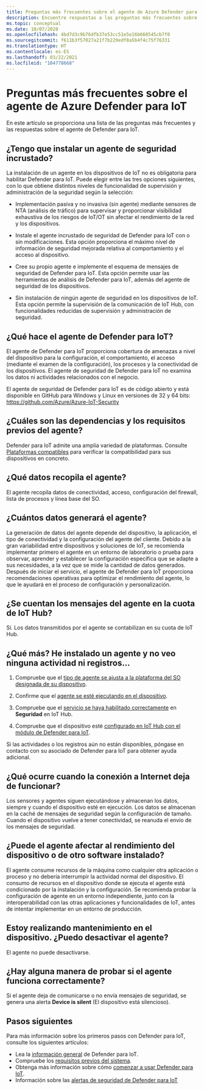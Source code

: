 ```yaml
---
title: Preguntas más frecuentes sobre el agente de Azure Defender para IoT
description: Encuentre respuestas a las preguntas más frecuentes sobre el agente de Azure Defender para IoT.
ms.topic: conceptual
ms.date: 10/07/2020
ms.openlocfilehash: 4bd7d3c9b76dfb37e53cc51e5e16b660545cb7f0
ms.sourcegitcommit: f611b3f57027a21f7b229edf8a5b4f4c75f76331
ms.translationtype: HT
ms.contentlocale: es-ES
ms.lasthandoff: 03/22/2021
ms.locfileid: "104778668"
---
```

# <a name="azure-defender-for-iot-agent-frequently-asked-questions"></a>Preguntas más frecuentes sobre el agente de Azure Defender para IoT

En este artículo se proporciona una lista de las preguntas más frecuentes y las respuestas sobre el agente de Defender para IoT.

## <a name="do-i-have-to-install-an-embedded-security-agent"></a>¿Tengo que instalar un agente de seguridad incrustado?

La instalación de un agente en los dispositivos de IoT no es obligatoria para habilitar Defender para IoT. Puede elegir entre las tres opciones siguientes, con lo que obtiene distintos niveles de funcionalidad de supervisión y administración de la seguridad según la selección:

- Implementación pasiva y no invasiva (sin agente) mediante sensores de NTA (análisis de tráfico) para supervisar y proporcionar visibilidad exhaustiva de los riesgos de IoT/OT sin afectar el rendimiento de la red y los dispositivos.
- Instale el agente incrustado de seguridad de Defender para IoT con o sin modificaciones. Esta opción proporciona el máximo nivel de información de seguridad mejorada relativa al comportamiento y el acceso al dispositivo.

- Cree su propio agente e implemente el esquema de mensajes de seguridad de Defender para IoT. Esta opción permite usar las herramientas de análisis de Defender para IoT, además del agente de seguridad de los dispositivos.

- Sin instalación de ningún agente de seguridad en los dispositivos de IoT. Esta opción permite la supervisión de la comunicación de IoT Hub, con funcionalidades reducidas de supervisión y administración de seguridad.

## <a name="what-does-the-defender-for-iot-agent-do"></a>¿Qué hace el agente de Defender para IoT?

El agente de Defender para IoT proporciona cobertura de amenazas a nivel del dispositivo para la configuración, el comportamiento, el acceso (mediante el examen de la configuración), los procesos y la conectividad de los dispositivos. El agente de seguridad de Defender para IoT no examina los datos ni actividades relacionados con el negocio.

El agente de seguridad de Defender para IoT es de código abierto y está disponible en GitHub para Windows y Linux en versiones de 32 y 64 bits: https://github.com/Azure/Azure-IoT-Security

## <a name="what-are-the-dependencies-and-prerequisites-of-the-agent"></a>¿Cuáles son las dependencias y los requisitos previos del agente?

Defender para IoT admite una amplia variedad de plataformas. Consulte [Plataformas compatibles](how-to-deploy-agent.md) para verificar la compatibilidad para sus dispositivos en concreto.

## <a name="which-data-is-collected-by-the-agent"></a>¿Qué datos recopila el agente?

El agente recopila datos de conectividad, acceso, configuración del firewall, lista de procesos y línea base del SO.

## <a name="how-much-data-will-the-agent-generate"></a>¿Cuántos datos generará el agente?

La generación de datos del agente depende del dispositivo, la aplicación, el tipo de conectividad y la configuración del agente del cliente. Debido a la gran variabilidad entre dispositivos y soluciones de IoT, se recomienda implementar primero el agente en un entorno de laboratorio o prueba para observar, aprender y establecer la configuración específica que se adapte a sus necesidades, a la vez que se mide la cantidad de datos generados. Después de iniciar el servicio, el agente de Defender para IoT proporciona recomendaciones operativas para optimizar el rendimiento del agente, lo que le ayudará en el proceso de configuración y personalización.

## <a name="do-agent-messages-use-up-quota-from-iot-hub"></a>¿Se cuentan los mensajes del agente en la cuota de IoT Hub?

Sí. Los datos transmitidos por el agente se contabilizan en su cuota de IoT Hub.

## <a name="what-next-ive-installed-an-agent-and-dont-see-any-activities-or-logs"></a>¿Qué más? He instalado un agente y no veo ninguna actividad ni registros...

1. Compruebe que el [tipo de agente se ajusta a la plataforma del SO designada de su dispositivo](how-to-deploy-agent.md).

1. Confirme que el [agente se esté ejecutando en el dispositivo](how-to-agent-configuration.md).

1. Compruebe que el [servicio se haya habilitado correctamente](quickstart-onboard-iot-hub.md) en **Seguridad** en IoT Hub.

1. Compruebe que el dispositivo esté [configurado en IoT Hub con el módulo de Defender para IoT](quickstart-create-security-twin.md).

Si las actividades o los registros aún no están disponibles, póngase en contacto con su asociado de Defender para IoT para obtener ayuda adicional.

## <a name="what-happens-when-the-internet-connection-stops-working"></a>¿Qué ocurre cuando la conexión a Internet deja de funcionar?

Los sensores y agentes siguen ejecutándose y almacenan los datos, siempre y cuando el dispositivo esté en ejecución. Los datos se almacenan en la caché de mensajes de seguridad según la configuración de tamaño. Cuando el dispositivo vuelve a tener conectividad, se reanuda el envío de los mensajes de seguridad.

## <a name="can-the-agent-affect-the-performance-of-the-device-or-other-installed-software"></a>¿Puede el agente afectar al rendimiento del dispositivo o de otro software instalado?

El agente consume recursos de la máquina como cualquier otra aplicación o proceso y no debería interrumpir la actividad normal del dispositivo. El consumo de recursos en el dispositivo donde se ejecuta el agente está condicionado por la instalación y la configuración. Se recomienda probar la configuración de agente en un entorno independiente, junto con la interoperabilidad con las otras aplicaciones y funcionalidades de IoT, antes de intentar implementar en un entorno de producción.

## <a name="im-making-some-maintenance-on-the-device-can-i-turn-off-the-agent"></a>Estoy realizando mantenimiento en el dispositivo. ¿Puedo desactivar el agente?

El agente no puede desactivarse.

## <a name="is-there-a-way-to-test-if-the-agent-is-working-correctly"></a>¿Hay alguna manera de probar si el agente funciona correctamente?

Si el agente deja de comunicarse o no envía mensajes de seguridad, se genera una alerta **Device is silent** (El dispositivo está silencioso).

## <a name="next-steps"></a>Pasos siguientes

Para más información sobre los primeros pasos con Defender para IoT, consulte los siguientes artículos:

- Lea la [información general](overview.md) de Defender para IoT.
- Compruebe los [requisitos previos del sistema](quickstart-system-prerequisites.md).
- Obtenga más información sobre cómo [comenzar a usar Defender para IoT](getting-started.md).
- Información sobre las [alertas de seguridad de Defender para IoT](concept-security-alerts.md)
